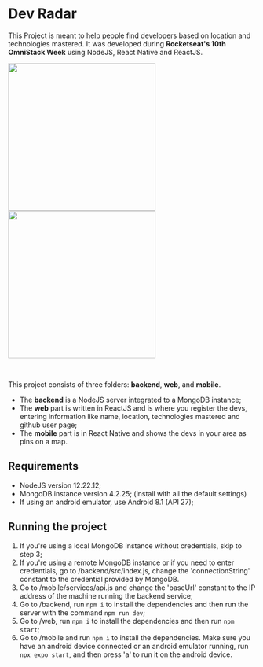 # Dev Radar

This Project is meant to help people find developers based on location and technologies mastered. It was developed during **Rocketseat's 10th OmniStack Week** using NodeJS, React Native and ReactJS.

<img src="https://github.com/nicolastmaia/dev-radar/assets/45211638/8406fcc7-fdc6-4864-af59-c14d135d6c0a" height="300"/>
<img src="https://github.com/nicolastmaia/dev-radar/assets/45211638/5d3bd420-e1d2-4c97-bc25-e02bafc52b6b" height="300"/>  

&nbsp;

This project consists of three folders: **backend**, **web**, and **mobile**.

- The **backend** is a NodeJS server integrated to a MongoDB instance;
- The **web** part is written in ReactJS and is where you register the devs, entering information like name, location, technologies mastered and github user page;
- The **mobile** part is in React Native and shows the devs in your area as pins on a map.

## Requirements
- NodeJS version 12.22.12;
- MongoDB instance version 4.2.25; (install with all the default settings)
- If using an android emulator, use Android 8.1 (API 27);

## Running the project
1. If you're using a local MongoDB instance without credentials, skip to step 3;
2. If you're using a remote MongoDB instance or if you need to enter credentials, go to /backend/src/index.js, change the 'connectionString' constant to the credential provided by MongoDB.
3. Go to /mobile/services/api.js and change the 'baseUrl' constant to the IP address of the machine running the backend service;
4. Go to /backend, run `npm i` to install the dependencies and then run the server with the command `npm run dev`;
5. Go to /web, run `npm i` to install the dependencies and then run `npm start`;
6. Go to /mobile and run `npm i` to install the dependencies. Make sure you have an android device connected or an android emulator running,  run `npx expo start`, and then press 'a' to run it on the android device.
